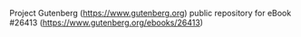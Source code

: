 Project Gutenberg (https://www.gutenberg.org) public repository for eBook #26413 (https://www.gutenberg.org/ebooks/26413)
